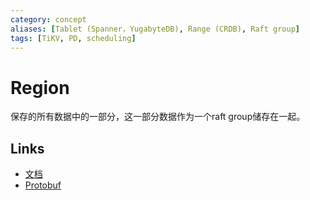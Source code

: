 ```yaml
---
category: concept
aliases: [Tablet (Spanner，YugabyteDB), Range (CRDB), Raft group]
tags: [TiKV, PD, scheduling]
---
```

# Region

保存的所有数据中的一部分，这一部分数据作为一个raft group储存在一起。

## Links

- [文档](https://docs.pingcap.com/zh/tidb/stable/glossary/#regionpeerraft-group)
- [Protobuf](https://github.com/pingcap/kvproto/blob/4c02fbeda1da100020c34d5a0eccbfa3cfd17532/proto/metapb.proto#L62)
